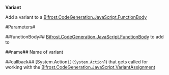 **Variant**

Add a variant to a [Bifrost.CodeGeneration.JavaScript.FunctionBody](Bifrost.CodeGeneration.JavaScript.FunctionBody)

#Parameters#


##functionBody##
[Bifrost.CodeGeneration.JavaScript.FunctionBody](Bifrost.CodeGeneration.JavaScript.FunctionBody) to add to

##name##
Name of variant

##callback##
[System.Action`1](System.Action`1) that gets called for working with the [Bifrost.CodeGeneration.JavaScript.VariantAssignment](Bifrost.CodeGeneration.JavaScript.VariantAssignment)
